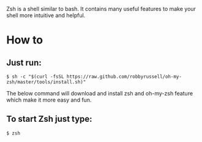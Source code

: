Zsh is a shell similar to bash. It contains many useful features to make your shell more intuitive and helpful.

How to
======

Just run:
---------
```
$ sh -c "$(curl -fsSL https://raw.github.com/robbyrussell/oh-my-zsh/master/tools/install.sh)"
```

The below command will download and install zsh and oh-my-zsh feature which make it more easy and fun.

To start Zsh just type:
-----------------------
```
$ zsh
```
